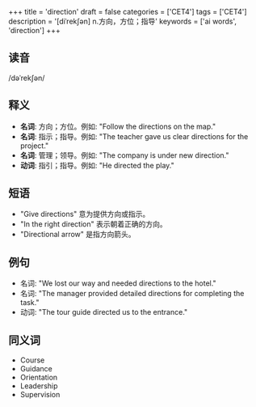 +++
title = 'direction'
draft = false
categories = ['CET4']
tags = ['CET4']
description = '[diˈrek∫ən] n.方向，方位；指导'
keywords = ['ai words', 'direction']
+++

## 读音
/dəˈrekʃən/

## 释义
- **名词**: 方向；方位。例如: "Follow the directions on the map."
- **名词**: 指示；指导。例如: "The teacher gave us clear directions for the project."
- **名词**: 管理；领导。例如: "The company is under new direction."
- **动词**: 指引；指导。例如: "He directed the play."

## 短语
- "Give directions" 意为提供方向或指示。
- "In the right direction" 表示朝着正确的方向。
- "Directional arrow" 是指方向箭头。

## 例句
- 名词: "We lost our way and needed directions to the hotel."
- 名词: "The manager provided detailed directions for completing the task."
- 动词: "The tour guide directed us to the entrance."

## 同义词
- Course
- Guidance
- Orientation
- Leadership
- Supervision
